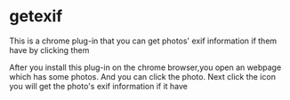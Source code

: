 # getexif
This is a chrome plug-in that you can get photos' exif information if them have by clicking them

After you install this plug-in on the chrome browser,you open an webpage which has some photos.
And you can click the photo.
Next click the icon you will get the photo's exif information if it have 
